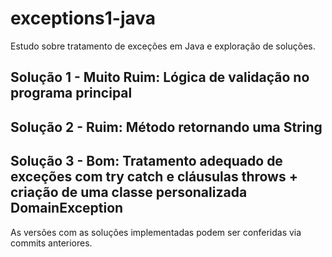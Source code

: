 # exceptions1-java
Estudo sobre tratamento de exceções em Java e exploração de soluções. 

## Solução 1 - Muito Ruim: Lógica de validação no programa principal

## Solução 2 - Ruim: Método retornando uma String

## Solução 3 - Bom: Tratamento adequado de exceções com try catch e cláusulas throws + criação de uma classe personalizada DomainException

As versões com as soluções implementadas podem ser conferidas via commits anteriores.
